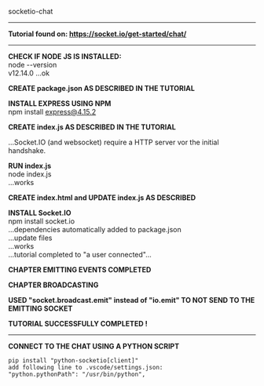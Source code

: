 socketio-chat

---

**Tutorial found on: https://socket.io/get-started/chat/**

---

**CHECK IF NODE JS IS INSTALLED:**  
 node --version  
 v12.14.0
...ok

**CREATE package.json AS DESCRIBED IN THE TUTORIAL**

**INSTALL EXPRESS USING NPM**  
 npm install express@4.15.2

**CREATE index.js AS DESCRIBED IN THE TUTORIAL**

...Socket.IO (and websocket) require a HTTP server vor the initial handshake.

**RUN index.js**  
 node index.js  
 ...works

**CREATE index.html and UPDATE index.js AS DESCRIBED**

**INSTALL Socket.IO**  
 npm install socket.io  
 ...dependencies automatically added to package.json  
 ...update files  
 ...works  
 ...tutorial completed to "a user connected"...

**CHAPTER EMITTING EVENTS COMPLETED**

**CHAPTER BROADCASTING**

**USED "socket.broadcast.emit" instead of "io.emit" TO NOT SEND TO THE EMITTING SOCKET**

**TUTORIAL SUCCESSFULLY COMPLETED !**

---

**CONNECT TO THE CHAT USING A PYTHON SCRIPT**

    pip install "python-socketio[client]"
    add following line to .vscode/settings.json:
    "python.pythonPath": "/usr/bin/python",
